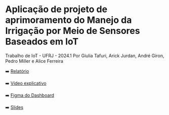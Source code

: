 # Aplicação de projeto de aprimoramento do Manejo da Irrigação por Meio de Sensores Baseados em IoT
Trabalho de IoT - UFRJ - 2024.1
Por Giulia Tafuri, Arick Jurdan, André Giron, Pedro Miller e Alice Ferreira

➡️ [Relatório](https://file.notion.so/f/f/6aebcf2f-e083-4cb4-8a54-22df5da2676e/4dc20d42-4a96-4914-957c-5e2c19244198/Relatorio_IoT_20241.pdf?id=f378ce81-5d54-45d6-9e31-3e0682982541&table=block&spaceId=6aebcf2f-e083-4cb4-8a54-22df5da2676e&expirationTimestamp=1722110400000&signature=jYEmdUJ0X6nqHRUwOGSgFEtgzdCz_bAbzn2_CcwyHHU&downloadName=Relatorio_IoT_20241.pdf)

➡️ [Vídeo explicativo](https://www.youtube.com/watch?v=qHGadHZC_Dg)

➡️ [Figma do Dashboard](https://www.figma.com/design/3AM8ze09GQPw2YzfN0RoMN/Dashboard---IOT?node-id=0-61&t=V9LapBhLe2iiT9X9-0)

➡️ [Slides](https://www.canva.com/design/DAGMAa753EM/lfN8P0dsr0NTrWz4UT1kfg/view?utm_content=DAGMAa753EM&utm_campaign=designshare&utm_medium=link&utm_source=editor)




